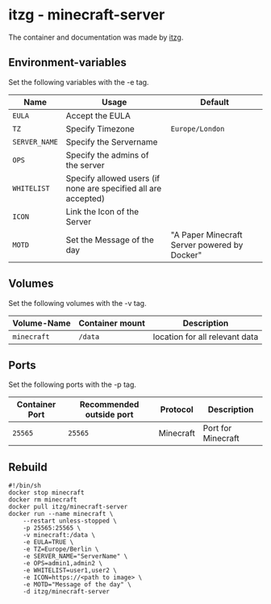 # itzg - minecraft-server

The container and documentation was made by [itzg](https://hub.docker.com/r/itzg/minecraft-server).

## Environment-variables

Set the following variables with the -e tag.

| Name          | Usage                                                          | Default                                      |
| ------------- | -------------------------------------------------------------- | -------------------------------------------- |
| `EULA`        | Accept the EULA                                                |                                              |
| `TZ`          | Specify Timezone                                               | `Europe/London`                              |
| `SERVER_NAME` | Specify the Servername                                         |                                              |
| `OPS`         | Specify the admins of the server                               |                                              |
| `WHITELIST`   | Specify allowed users (if none are specified all are accepted) |                                              |
| `ICON`        | Link the Icon of the Server                                    |                                              |
| `MOTD`        | Set the Message of the day                                     | "A Paper Minecraft Server powered by Docker" |

## Volumes

Set the following volumes with the -v tag.

| Volume-Name | Container mount | Description                    |
| ----------- | --------------- | ------------------------------ |
| `minecraft` | `/data`         | location for all relevant data |

## Ports

Set the following ports with the -p tag.

| Container Port | Recommended outside port | Protocol  | Description        |
| -------------- | ------------------------ | --------- | ------------------ |
| `25565`        | `25565`                  | Minecraft | Port for Minecraft |

## Rebuild

```shell
#!/bin/sh
docker stop minecraft
docker rm minecraft
docker pull itzg/minecraft-server
docker run --name minecraft \
    --restart unless-stopped \
    -p 25565:25565 \
    -v minecraft:/data \
    -e EULA=TRUE \
    -e TZ=Europe/Berlin \
    -e SERVER_NAME="ServerName" \
    -e OPS=admin1,admin2 \
    -e WHITELIST=user1,user2 \
    -e ICON=https://<path to image> \
    -e MOTD="Message of the day" \
    -d itzg/minecraft-server
```
